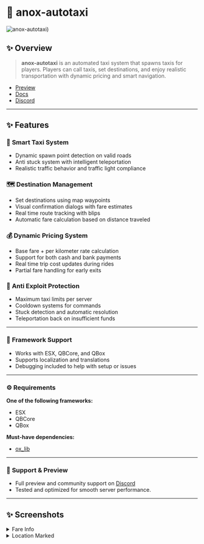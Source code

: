 # 🚖 anox-autotaxi

![anox-autotaxi]([https://github.com/user-attachments/assets/0e14edb6-7425-4eed-99d3-dfc2053cc4b7))


## ✨ Overview
> **anox-autotaxi** is an automated taxi system that spawns taxis for players. Players can call taxis, set destinations, and enjoy realistic transportation with dynamic pricing and smart navigation.

- [Preview](https://www.youtube.com/your-preview-link)  
- [Docs](https://anoxstudios.gitbook.io/anoxstudios/free-scripts/anox-autotaxi)  
- [Discord](https://discord.gg/gbJ5SyBJBv)

---

## ✨ Features

### 🚖 **Smart Taxi System**
- Dynamic spawn point detection on valid roads  
- Anti stuck system with intelligent teleportation  
- Realistic traffic behavior and traffic light compliance  

### 🗺️ **Destination Management**
- Set destinations using map waypoints  
- Visual confirmation dialogs with fare estimates  
- Real time route tracking with blips  
- Automatic fare calculation based on distance traveled  

### 💰 **Dynamic Pricing System**
- Base fare + per kilometer rate calculation  
- Support for both cash and bank payments  
- Real time trip cost updates during rides  
- Partial fare handling for early exits  

### 🔐 **Anti Exploit Protection**
- Maximum taxi limits per server  
- Cooldown systems for commands  
- Stuck detection and automatic resolution  
- Teleportation back on insufficient funds  

---

### 🔧 **Framework Support**
- Works with ESX, QBCore, and QBox  
- Supports localization and translations  
- Debugging included to help with setup or issues  

---

### ⚙️ **Requirements**

**One of the following frameworks:**  
- ESX  
- QBCore  
- QBox  

**Must-have dependencies:**  
- [ox_lib](https://github.com/overextended/ox_lib)  

---

### 💬 **Support & Preview**
- Full preview and community support on [Discord](https://discord.gg/gbJ5SyBJBv)
- Tested and optimized for smooth server performance.

---

## ✨ Screenshots

<details>
 <summary>Fare Info</summary>
 <img src="https://github.com/user-attachments/assets/cdf6b959-ae85-470f-bfd8-453eabc62bf4" width="100%">
</details>

<details>
 <summary>Location Marked</summary>
 <img src="https://github.com/user-attachments/assets/7d16821a-f7e6-4fcd-b0ad-b1072d161926" width="100%">
</details>

